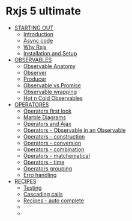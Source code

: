 # Rxjs 5 ultimate

* [STARTING OUT]()
  * [Introduction](README.md)
  * [Async code](async-code.md)
  * [Why Rxjs](why-rxjs.md)
  * [Installation and Setup](installation-and-setup)
* [OBSERVABLES]()
  * [Observable Anatomy](observable-anatomy.md)
  * [Observer](observer.md)
  * [Producer](producer.md)
  * [Observable vs Promise](observable.md)
  * [Observable wrapping](observable-wrapping.md)
  * [Hot n Cold Observables](hot-n-cold-observables.md)
* [OPERATORES]()
  * [Operators first look](operators.md)
  * [Marble Diagrams](marble-diagrams.md)
  * [Operators and Ajax](operators-and-ajax.md)
  * [Operators - Observable in an Observable](operators-observable-in-an-observable.md)
  * [Operators - construction](operators-construction.md)
  * [Operators - conversion](operators-conversion.md)
  * [Operators - combination](operators-combination.md)
  * [Operators - matchematical](operators-mathematical.md)
  * [Operators - time](operators-time.md)
  * [Operators grouping](operators-grouping.md)
  * [Erro handling](error-handling.md)
* [RECIPES]()
  * [Testing](testing.md)
  * [Cascading calls](cascading-calls.md)
  * [Recipes - auto complete](recipes-auto-complete.md)
  * []()
  * []()
